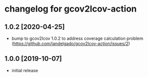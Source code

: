 # changelog for gcov2lcov-action

## 1.0.2 [2020-04-25]

* bump to gcov2lcov 1.0.2 to address coverage calculation problem
  (https://github.com/jandelgado/gcov2lcov-action/issues/2)

## 1.0.0 [2019-10-07]

* initial release
